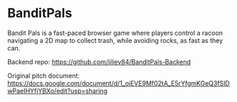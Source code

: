 # BanditPals
Bandit Pals is a fast-paced browser game where players control a racoon navigating a 2D map to collect trash, while avoiding rocks, as fast as they can.

Backend repo: https://github.com/iiliev84/BanditPals-Backend

Original pitch document: https://docs.google.com/document/d/1_oiEVE9Mf02tA_E5rYfgmKGeQ3fSIDwPaeIHYfjYBXo/edit?usp=sharing